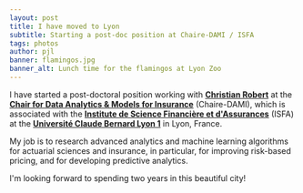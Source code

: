 ```yaml
---
layout: post
title: I have moved to Lyon
subtitle: Starting a post-doc position at Chaire-DAMI / ISFA
tags: photos
author: pjl
banner: flamingos.jpg
banner_alt: Lunch time for the flamingos at Lyon Zoo
---
```


I have started a post-doctoral position working with [__Christian Robert__](https://isfa.univ-lyon1.fr/recherche/membres-du-laboratoire/christian-robert-817202.kjsp) at the [__Chair for Data Analytics & Models for Insurance__](http://chaire-dami.fr/en/) (Chaire-DAMI), which is associated with the [__Institute de Science Financière et d'Assurances__](https://isfa.univ-lyon1.fr/) (ISFA) at the [__Université Claude Bernard Lyon 1__](https://www.univ-lyon1.fr/en/) in Lyon, France.

My job is to research
advanced analytics and machine learning algorithms for actuarial sciences and insurance, in particular, for improving risk-based pricing, and for developing predictive analytics.

I'm looking forward to spending two years in this beautiful city! 